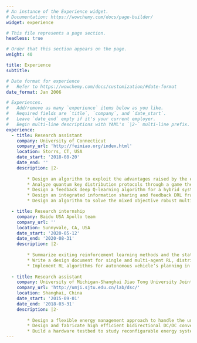 ```yaml
---
# An instance of the Experience widget.
# Documentation: https://wowchemy.com/docs/page-builder/
widget: experience

# This file represents a page section.
headless: true

# Order that this section appears on the page.
weight: 40

title: Experience
subtitle:

# Date format for experience
#   Refer to https://wowchemy.com/docs/customization/#date-format
date_format: Jan 2006

# Experiences.
#   Add/remove as many `experience` items below as you like.
#   Required fields are `title`, `company`, and `date_start`.
#   Leave `date_end` empty if it's your current employer.
#   Begin multi-line descriptions with YAML's `|2-` multi-line prefix.
experience:
  - title: Research assistant
    company: University of Connecticut
    company_url: 'http://feimiao.org/index.html'
    location: Storrs, CT, USA
    date_start: '2018-08-20'
    date_end: ''
    description: |2-
        
        * Design an algorithm to exploit the advantages raised by the extended sensing capability of connected autonomous vehicles (CAVs) through beneficial information sharing.
        * Analyze quantum key distribution protocols through a game theoretic framework to show improved noise tolerance and secure communication rate assuming adversaries are “rational”.
        * Design a feedback deep Q-learning algorithm for a hybrid system to explore a policy for discrete state transitions while ensuring the safety of both discrete and continuous dynamics in training.
        * Design an integrated information sharing and feedback DRL framework for the behavior planning of connected autonomous vehicles to improve traffic efficiency and safety.
        * Design an algorithm to solve the mixed objective robust multi-agent RL problem to alleviate the non-stationary environment considering an uncertainty set of training partners’ policy uncertainty.

  - title: Research internship
    company: Baidu USA Apollo team
    company_url: ''
    location: Sunnyvale, CA, USA
    date_start: '2020-05-12'
    date_end: '2020-08-31'
    description: |2-
        
        * Summarize exiting reinforcement learning methods and the state-of-art deep learning methods used in autonomous driving.
        * Write a design document for single and multi-agent RL, distributed learning, algorithm architecture and interface, and a prototype design.
        * Implement RL algorithms for autonomous vehicle’s planning in the Apollo platform.
        
  - title: Research assistant
    company: University of Michigan-Shanghai Jiao Tong University Joint Institute
    company_url: 'http://umji.sjtu.edu.cn/lab/dsc/'
    location: Shanghai, China
    date_start: '2015-09-01'
    date_end: '2018-03-31'
    description: |2-
        
        * Design a flexible energy management approach to handle the uncertainties of weather and sizing in an isolated microgrid, which would not be influenced dramatically by different weather conditions.
        * Design and fabricate high efficient bidirectional DC/DC converters to conduct and validate energy management approaches in a downsized system.
        * Build a hardware testbed to study reconfigurable energy systems.
---
```

